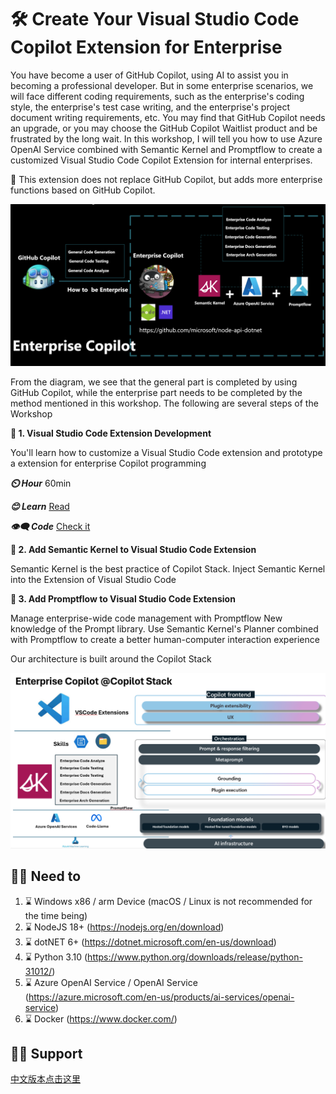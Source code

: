 # **🛠️ Create Your Visual Studio Code Copilot Extension for Enterprise**

You have become a user of GitHub Copilot, using AI to assist you in becoming a professional developer. But in some enterprise scenarios, we will face different coding requirements, such as the enterprise's coding style, the enterprise's test case writing, and the enterprise's project document writing requirements, etc. You may find that GitHub Copilot needs an upgrade, or you may choose the GitHub Copilot Waitlist product and be frustrated by the long wait. In this workshop, I will tell you how to use Azure OpenAI Service combined with Semantic Kernel and Promptflow to create a customized Visual Studio Code Copilot Extension for internal enterprises.

👀 This extension does not replace GitHub Copilot, but adds more enterprise functions based on GitHub Copilot.

![image](/imgs/00/01.png)

From the diagram, we see that the general part is completed by using GitHub Copilot, while the enterprise part needs to be completed by the method mentioned in this workshop. The following are several steps of the Workshop 

**👣 1. Visual Studio Code Extension Development**

You'll learn how to customize a Visual Studio Code extension and prototype a extension for enterprise Copilot programming

***⏲️ Hour***  60min

***😊 Learn*** [Read](./workshop/01/README.md)

***👁️‍🗨️ Code*** [Check it](./code/01)

**👣 2. Add Semantic Kernel to Visual Studio Code Extension**

Semantic Kernel is the best practice of Copilot Stack. Inject Semantic Kernel into the Extension of Visual Studio Code

**👣 3. Add Promptflow to Visual Studio Code Extension**

Manage enterprise-wide code management with Promptflow New knowledge of the Prompt library. Use Semantic Kernel's Planner combined with Promptflow to create a better human-computer interaction experience

Our architecture is built around the Copilot Stack

![image](/imgs/00/02.png)


## **🫵🫵 Need to**

1. ⌛ Windows x86 / arm Device (macOS / Linux is not recommended for the time being)
2. ⌛ NodeJS 18+ (https://nodejs.org/en/download)
3. ⌛ dotNET 6+ (https://dotnet.microsoft.com/en-us/download)
4. ⌛ Python 3.10 (https://www.python.org/downloads/release/python-31012/) 
5. ⌛ Azure OpenAI Service / OpenAI Service (https://azure.microsoft.com/en-us/products/ai-services/openai-service)
6. ⌛ Docker (https://www.docker.com/)



## **🤝🤝 Support**

[中文版本点击这里](./README.zh-cn.md)





